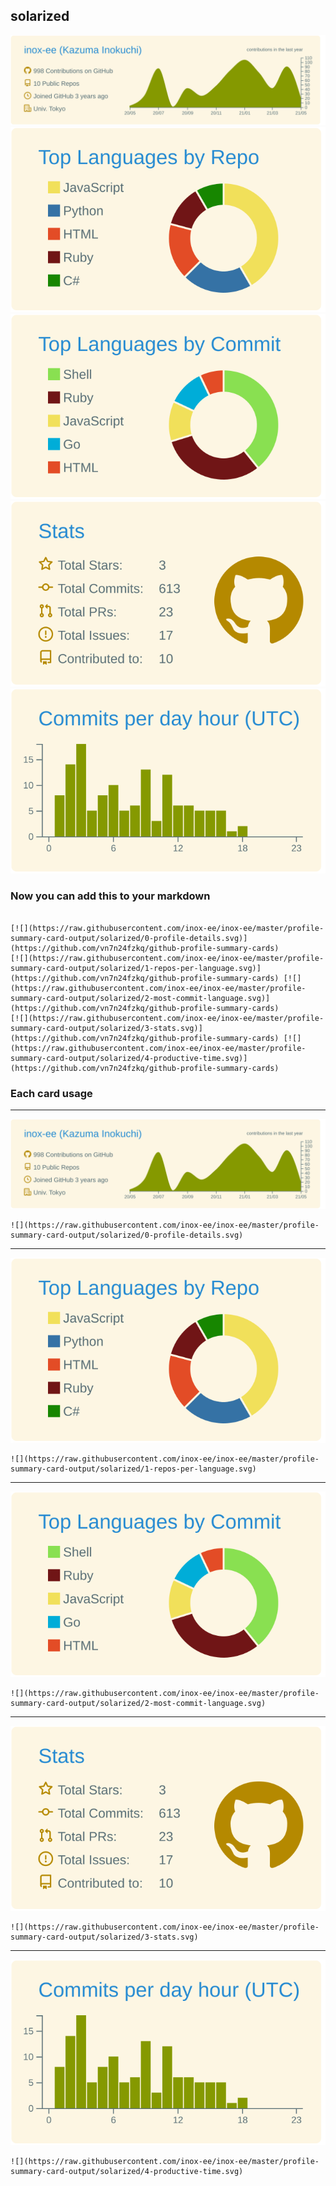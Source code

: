 ## solarized

[![](./0-profile-details.svg)](https://github.com/vn7n24fzkq/github-profile-summary-cards)
[![](./1-repos-per-language.svg)](https://github.com/vn7n24fzkq/github-profile-summary-cards) [![](./2-most-commit-language.svg)](https://github.com/vn7n24fzkq/github-profile-summary-cards)
[![](./3-stats.svg)](https://github.com/vn7n24fzkq/github-profile-summary-cards) [![](./4-productive-time.svg)](https://github.com/vn7n24fzkq/github-profile-summary-cards)
### Now you can add this to your markdown
```

[![](https://raw.githubusercontent.com/inox-ee/inox-ee/master/profile-summary-card-output/solarized/0-profile-details.svg)](https://github.com/vn7n24fzkq/github-profile-summary-cards)
[![](https://raw.githubusercontent.com/inox-ee/inox-ee/master/profile-summary-card-output/solarized/1-repos-per-language.svg)](https://github.com/vn7n24fzkq/github-profile-summary-cards) [![](https://raw.githubusercontent.com/inox-ee/inox-ee/master/profile-summary-card-output/solarized/2-most-commit-language.svg)](https://github.com/vn7n24fzkq/github-profile-summary-cards)
[![](https://raw.githubusercontent.com/inox-ee/inox-ee/master/profile-summary-card-output/solarized/3-stats.svg)](https://github.com/vn7n24fzkq/github-profile-summary-cards) [![](https://raw.githubusercontent.com/inox-ee/inox-ee/master/profile-summary-card-output/solarized/4-productive-time.svg)](https://github.com/vn7n24fzkq/github-profile-summary-cards)

```

### Each card usage
---

![](./0-profile-details.svg)

```
![](https://raw.githubusercontent.com/inox-ee/inox-ee/master/profile-summary-card-output/solarized/0-profile-details.svg)
```

    

---

![](./1-repos-per-language.svg)

```
![](https://raw.githubusercontent.com/inox-ee/inox-ee/master/profile-summary-card-output/solarized/1-repos-per-language.svg)
```

    

---

![](./2-most-commit-language.svg)

```
![](https://raw.githubusercontent.com/inox-ee/inox-ee/master/profile-summary-card-output/solarized/2-most-commit-language.svg)
```

    

---

![](./3-stats.svg)

```
![](https://raw.githubusercontent.com/inox-ee/inox-ee/master/profile-summary-card-output/solarized/3-stats.svg)
```

    

---

![](./4-productive-time.svg)

```
![](https://raw.githubusercontent.com/inox-ee/inox-ee/master/profile-summary-card-output/solarized/4-productive-time.svg)
```

    
